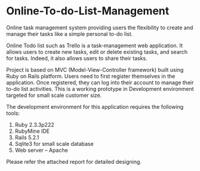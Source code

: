 # Online-To-do-List-Management
Online task management system providing users the flexibility to create and manage their tasks like a simple personal to-do list.

Online	Todo	list	such	as	Trello	is	a	task-management	web	application.	It	allows	users	to	create	new	tasks,	edit	or	delete	existing	tasks,	and	search	for	tasks.	Indeed,	it	also	allows	users	to	share	their	tasks.

Project is based on MVC (Model-View-Controller framework) built using Ruby on Rails platform.
Users need to first register themselves in the application. Once registered, they can log into their account to manage their to-do list activities. This is a working prototype in Development environment targeted for small scale customer size.

The development environment for this application requires the following tools: 

1. Ruby 2.3.3p222
2. RubyMine IDE
3. Rails 5.2.1
4. Sqlite3 for small scale database
5. Web server – Apache

Please refer the attached report for detailed designing.
